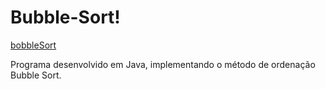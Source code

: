 # Bubble-Sort!
[bobbleSort](https://user-images.githubusercontent.com/121234114/218273126-d40b64b5-7e93-4ecd-944d-623e049aa1e1.png)

Programa desenvolvido em Java, implementando o método de ordenação Bubble Sort.
